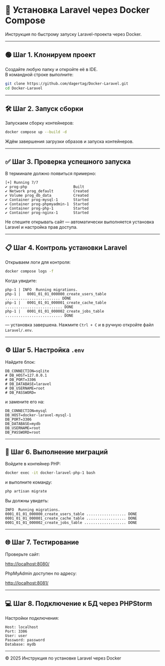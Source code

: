 # 🚀 Установка Laravel через Docker Compose

Инструкция по быстрому запуску Laravel-проекта через Docker.

---

## 🟢 Шаг 1. Клонируем проект

Создайте любую папку и откройте её в IDE.  
В командной строке выполните:

```bash
git clone https://github.com/dagertag/Docker-Laravel.git
cd Docker-Laravel
```

---

## 🛠️ Шаг 2. Запуск сборки

Запускаем сборку контейнеров:

```bash
docker compose up --build -d
```

Ждём завершения загрузки образов и запуска контейнеров.

---

## ✅ Шаг 3. Проверка успешного запуска

В терминале должно появиться примерно:

```
[+] Running 7/7
✔ prog-php                     Built
✔ Network prog_default         Created
✔ Volume prog_db_data          Created
✔ Container prog-mysql-1       Started
✔ Container prog-phpmyadmin-1  Started
✔ Container prog-php-1         Started
✔ Container prog-nginx-1       Started
```

Не спешите открывать сайт — автоматически выполняется установка Laravel и настройка прав доступа.

---

## 📋 Шаг 4. Контроль установки Laravel

Открываем логи для контроля:

```bash
docker compose logs -f
```

Когда увидите:

```
php-1 | INFO  Running migrations.
php-1 |   0001_01_01_000000_create_users_table ......................... DONE
php-1 |   0001_01_01_000001_create_cache_table .......................... DONE
php-1 |   0001_01_01_000002_create_jobs_table .......................... DONE
```

— установка завершена. Нажмите `Ctrl + C` и в ручную откройте файл `Laravel/.env`.

---

## ⚙️ Шаг 5. Настройка `.env`

Найдите блок:

```dotenv
DB_CONNECTION=sqlite
# DB_HOST=127.0.0.1
# DB_PORT=3306
# DB_DATABASE=laravel
# DB_USERNAME=root
# DB_PASSWORD=
```

и замените его на:

```dotenv
DB_CONNECTION=mysql
DB_HOST=docker-laravel-mysql-1
DB_PORT=3306
DB_DATABASE=mydb
DB_USERNAME=root
DB_PASSWORD=root
```

---

## 🏃 Шаг 6. Выполнение миграций

Войдите в контейнер PHP:

```bash
docker exec -it docker-laravel-php-1 bash
```

и выполните команду:

```bash
php artisan migrate
```

Вы должны увидеть:

```
INFO  Running migrations.
0001_01_01_000000_create_users_table .................. DONE
0001_01_01_000001_create_cache_table .................. DONE
0001_01_01_000002_create_jobs_table ................... DONE
```

---

## 🌐 Шаг 7. Тестирование

Проверьте сайт:

[http://localhost:8080/](http://localhost:8080/)

PhpMyAdmin доступен по адресу:

[http://localhost:8081/](http://localhost:8081/)

---

## 💻 Шаг 8. Подключение к БД через PHPStorm

Настройки подключения:

```
Host: localhost
Port: 3306
User: user
Password: password
Database: mydb
```

---

© 2025 Инструкция по установке Laravel через Docker

